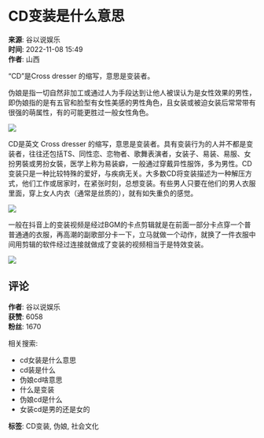 # CD变装是什么意思

**来源**: 谷以说娱乐  
**时间**: 2022-11-08 15:49  
**作者**: 山西  

“CD”是Cross dresser 的缩写，意思是变装者。

伪娘是指一切自然非加工或通过人为手段达到让他人被误认为是女性效果的男性，即伪娘指的是有五官和脸型有女性美感的男性角色，且女装或被迫女装后常常带有很强的萌属性，有的可能更胜过一般女性角色。

![](https://pics4.baidu.com/feed/5366d0160924ab1893c96fb0d38fdcc679890bde.jpeg@f_auto?token=f74547bb0a4031bda618208503c9d6e2)

CD是英文 Cross dresser 的缩写，意思是变装者。具有变装行为的人并不都是变装者，往往还包括TS、同性恋、恋物者、歌舞表演者，女装子、易装、易服、女扮男裝或男扮女裝，医学上称为易装癖，一般通过穿戴异性服饰，多为男性。CD变装只是一种比较特殊的爱好，与疾病无关。大多数CD将变装描述为一种解压方式，他们工作或居家时，在紧张时刻，总想变装。有些男人只要在他们的男人衣服里面，穿上女人内衣（通常是丝质的），就有如失重负的感觉。

![](https://pics2.baidu.com/feed/810a19d8bc3eb135c25b2e07716b92d8fc1f446b.jpeg@f_auto?token=1c0639e5e368a89a4c573d69878acf75)

一般在抖音上的变装视频是经过BGM的卡点剪辑就是在前面一部分卡点穿一个普普通通的衣服，再高潮的副歌部分卡一下，立马就做一个动作，就换了一件衣服中间用剪辑的软件经过连接就做成了变装的视频相当于是特效变装。

![](https://pics4.baidu.com/feed/5bafa40f4bfbfbed2603504da185cd3dafc31f2e.jpeg@f_auto?token=e9fdd6ad73703a4ee15f467743e1411a)

## 评论

**作者**: 谷以说娱乐  
**获赞**: 6058  
**粉丝**: 1670  

相关搜索:  
- cd女装是什么意思  
- cd装是什么  
- 伪娘cd啥意思  
- 什么是变装  
- 伪娘cd是什么  
- 女装cd是男的还是女的  

**标签**: CD变装, 伪娘, 社会文化